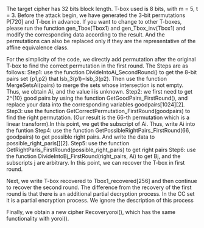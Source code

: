 The target cipher has 32 bits block length. T-box used is 8 bits, with m = 5, t = 3. 
Before the attack begin, we have generated the 3-bit permutations P[720] and T-box  in advance. 
If you want to change to other T-boxes, please run the function gen_Tbox(Tbox1) and gen_Tbox_inv(Tbox1) and modify the corresponding data according to the result.
And the permutations can also be replaced only if they are the representative of the affine equivalence class.



For the simplicity of the code, we directly add permutation after the original T-box to find the correct permutation in the first round.
The Steps are as follows:
Step1: use the function DivideIntoAi_SecondRound() to get the 8-bit pairs set {p1,p2} that lsb_3(p1)=lsb_3(p2). Then use the function MergeSetsAi(pairs) to merge the sets whose intersection is not empty. Thus, we obtain Ai, and the value i is unknown.
Step2: we first need to get 2^{10} good pairs by using the function GetGoodPairs_FirstRound(), and replace your data into the corresponding variables goodpairs[1024][2].
Step3: use the function GetCorrectPermutation_FirstRound(goodpairs) to find the right permutation. (Our result is the 66-th permutation which is a linear transform).In this point, we get the subscript of Ai. Thus, write Ai into the funtion 
Step4: use the function GetPossibleRightPairs_FirstRound(66, goodpairs) to get possible right pairs. And write the data to possible_right_paris[][2].
Step5: use the function GetRightParis_FirstRound(possible_right_paris) to get right pairs
Step6: use the function DivideIntoBj_FirstRound(right_pairs, Ai) to get Bj, and the subscripts j are arbitrary. In this point, we can recover the T-box in first round.

Next, we write T-box recovered to Tbox1_recovered[256] and then continue to recover the second round.
The difference from the recovery of the first round is that there is an additional partial decryption process. In the CC set it is a  partial encryption process.
We ignore the description of this process

Finally, we obtain a new cipher Recoveryoroi(), which has the same functionality with yoroi().





